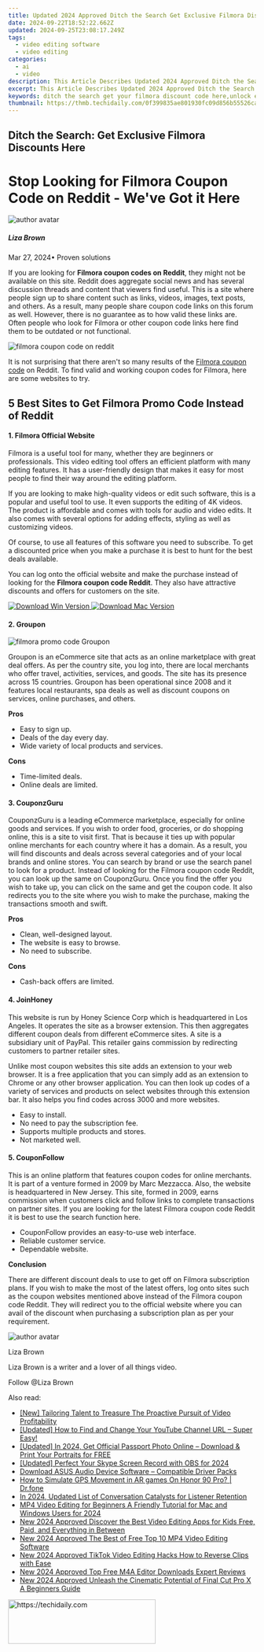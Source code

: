 ```yaml
---
title: Updated 2024 Approved Ditch the Search Get Exclusive Filmora Discounts Here
date: 2024-09-22T18:52:22.662Z
updated: 2024-09-25T23:08:17.249Z
tags: 
  - video editing software
  - video editing
categories: 
  - ai
  - video
description: This Article Describes Updated 2024 Approved Ditch the Search Get Exclusive Filmora Discounts Here
excerpt: This Article Describes Updated 2024 Approved Ditch the Search Get Exclusive Filmora Discounts Here
keywords: ditch the search get your filmora discount code here,unlock exclusive deals top 4 methods to get filmora discounts,filmora savings hacks 4 expert approved methods to get discounts,ditch the search get filmora discounts without reddit,ditch the search get exclusive filmora discounts here,the ultimate guide to filmora discounts 4 expert approved methods,filmora coupon hunters guide 2024 find the best deals and discounts
thumbnail: https://thmb.techidaily.com/0f399835ae801930fc09d856b55526ca68007b6aa28f7cfc8442056063114a14.jpg
---
```


## Ditch the Search: Get Exclusive Filmora Discounts Here

# Stop Looking for Filmora Coupon Code on Reddit - We've Got it Here

![author avatar](https://lh5.googleusercontent.com/-AIMmjowaFs4/AAAAAAAAAAI/AAAAAAAAABc/Y5UmwDaI7HU/s250-c-k/photo.jpg)

##### Liza Brown

 Mar 27, 2024• Proven solutions

If you are looking for **Filmora coupon codes on Reddit**, they might not be available on this site. Reddit does aggregate social news and has several discussion threads and content that viewers find useful. This is a site where people sign up to share content such as links, videos, images, text posts, and others. As a result, many people share coupon code links on this forum as well. However, there is no guarantee as to how valid these links are. Often people who look for Filmora or other coupon code links here find them to be outdated or not functional.

![filmora coupon code on reddit](https://images.wondershare.com/filmora/article-images/2021/filmora-coupon-code-reddit.jpg)

It is not surprising that there aren't so many results of the [Filmora coupon code](https://tools.techidaily.com/wondershare/filmora/download/) on Reddit. To find valid and working coupon codes for Filmora, here are some websites to try.

## 5 Best Sites to Get Filmora Promo Code Instead of Reddit

#### 1. Filmora Official Website

Filmora is a useful tool for many, whether they are beginners or professionals. This video editing tool offers an efficient platform with many editing features. It has a user-friendly design that makes it easy for most people to find their way around the editing platform.

If you are looking to make high-quality videos or edit such software, this is a popular and useful tool to use. It even supports the editing of 4K videos. The product is affordable and comes with tools for audio and video edits. It also comes with several options for adding effects, styling as well as customizing videos.

Of course, to use all features of this software you need to subscribe. To get a discounted price when you make a purchase it is best to hunt for the best deals available.

You can log onto the official website and make the purchase instead of looking for the **Filmora coupon code Reddit**. They also have attractive discounts and offers for customers on the site.

[![Download Win Version](https://images.wondershare.com/filmora/guide/download-btn-win.jpg) ](https://tools.techidaily.com/wondershare/filmora/download/) [![Download Mac Version](https://images.wondershare.com/filmora/guide/download-btn-mac.jpg) ](https://tools.techidaily.com/wondershare/filmora/download/)

#### 2. Groupon

![filmora promo code Groupon](https://images.wondershare.com/filmora/article-images/2021/filmora-promo-code-groupon.jpg)

Groupon is an eCommerce site that acts as an online marketplace with great deal offers. As per the country site, you log into, there are local merchants who offer travel, activities, services, and goods. The site has its presence across 15 countries. Groupon has been operational since 2008 and it features local restaurants, spa deals as well as discount coupons on services, online purchases, and others.

**Pros**

* Easy to sign up.
* Deals of the day every day.
* Wide variety of local products and services.

**Cons**

* Time-limited deals.
* Online deals are limited.

#### 3. CouponzGuru

CouponzGuru is a leading eCommerce marketplace, especially for online goods and services. If you wish to order food, groceries, or do shopping online, this is a site to visit first. That is because it ties up with popular online merchants for each country where it has a domain. As a result, you will find discounts and deals across several categories and of your local brands and online stores. You can search by brand or use the search panel to look for a product. Instead of looking for the Filmora coupon code Reddit, you can look up the same on CouponzGuru. Once you find the offer you wish to take up, you can click on the same and get the coupon code. It also redirects you to the site where you wish to make the purchase, making the transactions smooth and swift.

**Pros**

* Clean, well-designed layout.
* The website is easy to browse.
* No need to subscribe.

**Cons**

* Cash-back offers are limited.

#### 4. JoinHoney

This website is run by Honey Science Corp which is headquartered in Los Angeles. It operates the site as a browser extension. This then aggregates different coupon deals from different eCommerce sites. A site is a subsidiary unit of PayPal. This retailer gains commission by redirecting customers to partner retailer sites.

Unlike most coupon websites this site adds an extension to your web browser. It is a free application that you can simply add as an extension to Chrome or any other browser application. You can then look up codes of a variety of services and products on select websites through this extension bar. It also helps you find codes across 3000 and more websites.

* Easy to install.
* No need to pay the subscription fee.
* Supports multiple products and stores.
* Not marketed well.

#### 5. CouponFollow

This is an online platform that features coupon codes for online merchants. It is part of a venture formed in 2009 by Marc Mezzacca. Also, the website is headquartered in New Jersey. This site, formed in 2009, earns commission when customers click and follow links to complete transactions on partner sites. If you are looking for the latest Filmora coupon code Reddit it is best to use the search function here.

* CouponFollow provides an easy-to-use web interface.
* Reliable customer service.
* Dependable website.

**Conclusion**

There are different discount deals to use to get off on Filmora subscription plans. If you wish to make the most of the latest offers, log onto sites such as the coupon websites mentioned above instead of the Filmora coupon code Reddit. They will redirect you to the official website where you can avail of the discount when purchasing a subscription plan as per your requirement.

![author avatar](https://lh5.googleusercontent.com/-AIMmjowaFs4/AAAAAAAAAAI/AAAAAAAAABc/Y5UmwDaI7HU/s250-c-k/photo.jpg)

Liza Brown

Liza Brown is a writer and a lover of all things video.

Follow @Liza Brown

<ins class="adsbygoogle"
      style="display:block"
      data-ad-client="ca-pub-7571918770474297"
      data-ad-slot="8358498916"
      data-ad-format="auto"
      data-full-width-responsive="true"></ins>

<span class="atpl-alsoreadstyle">Also read:</span>
<div><ul>
<li><a href="https://facebook-video-footage.techidaily.com/new-tailoring-talent-to-treasure-the-proactive-pursuit-of-video-profitability/"><u>[New] Tailoring Talent to Treasure The Proactive Pursuit of Video Profitability</u></a></li>
<li><a href="https://youtube-web.techidaily.com/ed-how-to-find-and-change-your-youtube-channel-url-super-easy/"><u>[Updated] How to Find and Change Your YouTube Channel URL – Super Easy!</u></a></li>
<li><a href="https://fox-cloud.techidaily.com/updated-in-2024-get-official-passport-photo-online-download-and-print-your-portraits-for-free/"><u>[Updated] In 2024, Get Official Passport Photo Online – Download & Print Your Portraits for FREE</u></a></li>
<li><a href="https://digital-screen-recording.techidaily.com/updated-perfect-your-skype-screen-record-with-obs-for-2024/"><u>[Updated] Perfect Your Skype Screen Record with OBS for 2024</u></a></li>
<li><a href="https://win-dash.techidaily.com/download-asus-audio-device-software-compatible-driver-packs/"><u>Download ASUS Audio Device Software – Compatible Driver Packs</u></a></li>
<li><a href="https://fake-location.techidaily.com/how-to-simulate-gps-movement-in-ar-games-on-honor-90-pro-drfone-by-drfone-virtual-android/"><u>How to Simulate GPS Movement in AR games On Honor 90 Pro? | Dr.fone</u></a></li>
<li><a href="https://some-skills.techidaily.com/in-2024-updated-list-of-conversation-catalysts-for-listener-retention/"><u>In 2024, Updated List of Conversation Catalysts for Listener Retention</u></a></li>
<li><a href="https://ai-video-tools.techidaily.com/mp4-video-editing-for-beginners-a-friendly-tutorial-for-mac-and-windows-users-for-2024/"><u>MP4 Video Editing for Beginners A Friendly Tutorial for Mac and Windows Users for 2024</u></a></li>
<li><a href="https://ai-video-tools.techidaily.com/new-2024-approved-discover-the-best-video-editing-apps-for-kids-free-paid-and-everything-in-between/"><u>New 2024 Approved Discover the Best Video Editing Apps for Kids Free, Paid, and Everything in Between</u></a></li>
<li><a href="https://ai-video-tools.techidaily.com/new-2024-approved-the-best-of-free-top-10-mp4-video-editing-software/"><u>New 2024 Approved The Best of Free Top 10 MP4 Video Editing Software</u></a></li>
<li><a href="https://ai-video-tools.techidaily.com/new-2024-approved-tiktok-video-editing-hacks-how-to-reverse-clips-with-ease/"><u>New 2024 Approved TikTok Video Editing Hacks How to Reverse Clips with Ease</u></a></li>
<li><a href="https://ai-video-tools.techidaily.com/new-2024-approved-top-free-m4a-editor-downloads-expert-reviews/"><u>New 2024 Approved Top Free M4A Editor Downloads Expert Reviews</u></a></li>
<li><a href="https://ai-video-tools.techidaily.com/new-2024-approved-unleash-the-cinematic-potential-of-final-cut-pro-x-a-beginners-guide/"><u>New 2024 Approved Unleash the Cinematic Potential of Final Cut Pro X A Beginners Guide</u></a></li>
</ul></div>

<!-- affiliate ads begin -->
<a href="https://aligracehair.sjv.io/c/5597632/2080312/19272" target="_top" id="2080312">
  <img src="//a.impactradius-go.com/display-ad/19272-2080312" border="0" alt="https://techidaily.com" width="300" height="90"/>
</a>
<img height="0" width="0" src="https://aligracehair.sjv.io/i/5597632/2080312/19272" style="position:absolute;visibility:hidden;" border="0" />
<!-- affiliate ads end -->

